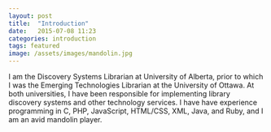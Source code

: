 ```yaml
---
layout: post
title:  "Introduction"
date:   2015-07-08 11:23
categories: introduction
tags: featured
image: /assets/images/mandolin.jpg
---
```


I am the Discovery Systems Librarian at University of Alberta, prior to which I  was the Emerging Technologies Librarian at the University of Ottawa. At both universities, I have been responsible for implementing library discovery systems and other technology services. I have have experience programming in C, PHP, JavaScript, HTML/CSS, XML, Java, and Ruby, and I am an avid mandolin player.
